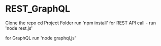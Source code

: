 # REST_GraphQL

Clone the repo
cd Project Folder
run 'npm install'
for REST API call - run 'node rest.js'

for GraphQL run 'node graphql,js'
